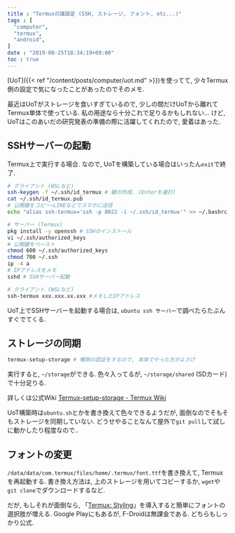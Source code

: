```yaml
---
title : "Termuxの諸設定 (SSH, ストレージ, フォント, etc...)"
tags : [
  "computer",
  "termux",
  "android",
]
date : "2019-08-25T18:34:19+09:00"
toc : true
---
```


[UoT]({{< ref "/content/posts/computer/uot.md" >}})を使ってて, 
少々Termux側の設定で気になったことがあったのでそのメモ.
<!--more-->
最近はUoTがストレージを食いすぎているので, 少しの間だけUoTから離れてTermux単体で使っている.
私の用途なら十分これで足りるかもしれない... けど, UoTはこのあいだの研究発表の準備の際に活躍してくれたので, 愛着はあった.



## SSHサーバーの起動

Termux上で実行する場合. なので, UoTを構築している場合はいったん``exit``で終了.

```sh
# クライアント (WSLなど)
ssh-keygen -f ~/.ssh/id_termux # 鍵の作成. (Enterを連打)
cat ~/.ssh/id_termux.pub
# 公開鍵をコピー→LINEなどでスマホに送信
echo "alias ssh-termux='ssh -p 8022 -i ~/.ssh/id_termux'" >> ~/.bashrc # コマンド短縮ｙ
```

```sh
# サーバー (Termux)
pkg install -y openssh # SSHのインストール
vi ~/.ssh/authorized_keys
# 公開鍵をペースト
chmod 600 ~/.ssh/authorized_keys
chmod 700 ~/.ssh
ip -4 a
# IPアドレスをメモ
sshd # SSHサーバー起動
```

```sh
# クライアント (WSLなど)
ssh-termux xxx.xxx.xx.xxx #メモしたIPアドレス
```

UoT上でSSHサーバーを起動する場合は, ``ubuntu ssh サーバー``で調べたらたぶんすぐでてくる.

## ストレージの同期

```sh
termux-setup-storage # 権限の認証をするので, 本体でやった方がよさげ
```

実行すると, ``~/storage``ができる. 色々入ってるが, ``~/storage/shared`` (SDカード) で十分足りる.

詳しくは公式Wiki [Termux-setup-storage - Termux Wiki](https://wiki.termux.com/wiki/Termux-setup-storage)

UoT構築時は``ubuntu.sh``とかを書き換えて色々できるようだが, 面倒なのでそもそもストレージを同期していない. どうせやることなんて屋外で``git pull``して試しに動かしたり程度なので..

## フォントの変更

``/data/data/com.termux/files/home/.termux/font.ttf``を書き換えて, Termuxを再起動する. 書き換え方法は, 上のストレージを用いてコピーするか, ``wget``や``git clone``でダウンロードするなど.

だが, もしそれが面倒なら, 「[Termux: Styling](https://f-droid.org/packages/com.termux.styling/)」を導入すると簡単にフォントの選択肢が増える. Google Playにもあるが, F-Droidは無課金である. どちらもしっかり公式.
